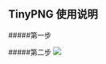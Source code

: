 ## TinyPNG 使用说明


#####第一步


#####第二步
![](https://ws1.sinaimg.cn/large/006tKfTcly1flhtkplyxzj30is0b80wc.jpg)


